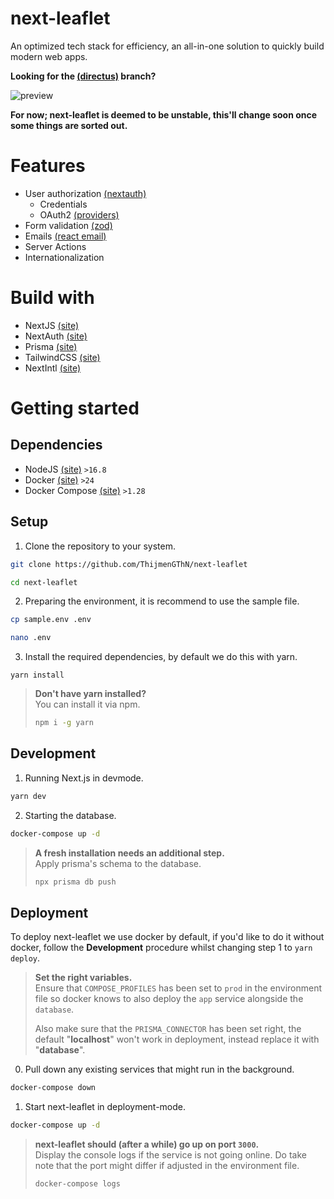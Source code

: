 
# next-leaflet

An optimized tech stack for efficiency, an all-in-one solution to quickly build modern web apps.

<b>Looking for the [(directus)](https://github.com/ThijmenGThN/next-directus) branch?</b>

![preview](https://i.imgur.com/uNKXhM7.png)

<b>
    For now; next-leaflet is deemed to be unstable, this'll change soon once some things are sorted out.
</b>

# Features

- User authorization [(nextauth)](https://next-auth.js.org/)
    - Credentials
    - OAuth2 [(providers)](https://next-auth.js.org/providers/)
- Form validation [(zod)](https://zod.dev)
- Emails [(react email)](https://react.email)
- Server Actions
- Internationalization

# Build with

- NextJS [(site)](https://nextjs.org)
- NextAuth [(site)](https://next-auth.js.org/)
- Prisma [(site)](https://www.prisma.io)
- TailwindCSS [(site)](https://tailwindcss.com)
- NextIntl [(site)](https://next-intl-docs.vercel.app)

# Getting started

## Dependencies

- NodeJS [(site)](https://nodejs.org) ` >16.8 `
- Docker [(site)](https://docker.com/get-started/) ` >24 `
- Docker Compose [(site)](https://docs.docker.com/compose/install) ` >1.28 `


## Setup

1. Clone the repository to your system. 
```sh
git clone https://github.com/ThijmenGThN/next-leaflet
```
```sh
cd next-leaflet
```

2. Preparing the environment, it is recommend to use the sample file.
```sh
cp sample.env .env
```
```sh
nano .env
```

3. Install the required dependencies, by default we do this with yarn.
```
yarn install
```
> <b>Don't have yarn installed? </b><br/>
> You can install it via npm.
> ```sh
> npm i -g yarn
> ```

## Development

1. Running Next.js in devmode.
```sh
yarn dev
```

2. Starting the database.
```sh
docker-compose up -d
```
> <b>A fresh installation needs an additional step.</b><br/>
> Apply prisma's schema to the database.
> ```sh
> npx prisma db push
> ```

## Deployment

To deploy next-leaflet we use docker by default, if you'd like to do it without docker, follow the <b>Development</b> procedure whilst changing step 1 to ` yarn deploy `.

> <b>Set the right variables.</b><br />
> Ensure that ` COMPOSE_PROFILES ` has been set to ` prod ` in the environment file so docker knows to also deploy the ` app ` service alongside the ` database `.
>
> Also make sure that the ` PRISMA_CONNECTOR ` has been set right, the default "<b>localhost</b>" won't work in deployment, instead replace it with "<b>database</b>".

0. Pull down any existing services that might run in the background.
```sh
docker-compose down
```

1. Start next-leaflet in deployment-mode.
```sh
docker-compose up -d
```

> <b>next-leaflet should (after a while) go up on port ` 3000 `.</b><br />
> Display the console logs if the service is not going online. Do take note that the port might differ if adjusted in the environment file.
> ```sh
> docker-compose logs
> ```
